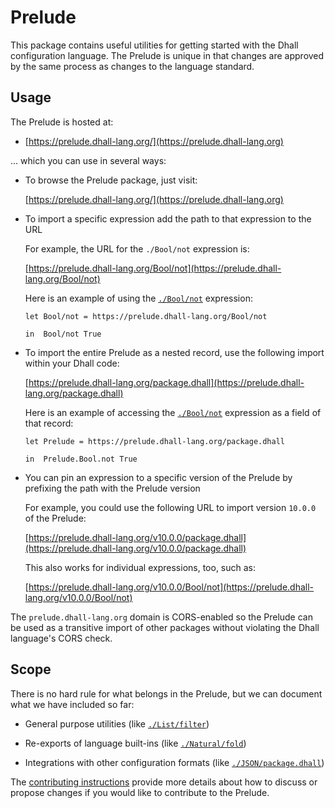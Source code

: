 # Prelude

This package contains useful utilities for getting started with the Dhall
configuration language.  The Prelude is unique in that changes are approved by
the same process as changes to the language standard.

## Usage

The Prelude is hosted at:

* [https://prelude.dhall-lang.org/](https://prelude.dhall-lang.org)

... which you can use in several ways:

* To browse the Prelude package, just visit:

  [https://prelude.dhall-lang.org/](https://prelude.dhall-lang.org)

* To import a specific expression add the path to that expression to the URL

  For example, the URL for the `./Bool/not` expression is:

  [https://prelude.dhall-lang.org/Bool/not](https://prelude.dhall-lang.org/Bool/not)

  Here is an example of using the [`./Bool/not`](./Bool/not)  expression:

  ```dhall
  let Bool/not = https://prelude.dhall-lang.org/Bool/not

  in  Bool/not True
  ```
  
* To import the entire Prelude as a nested record, use the following import
  within your Dhall code:

  [https://prelude.dhall-lang.org/package.dhall](https://prelude.dhall-lang.org/package.dhall)

  Here is an example of accessing the [`./Bool/not`](./Bool/not) expression as a
  field of that record:

  ```dhall
  let Prelude = https://prelude.dhall-lang.org/package.dhall

  in  Prelude.Bool.not True
  ```

* You can pin an expression to a specific version of the Prelude by prefixing the
  path with the Prelude version

  For example, you could use the following URL to import version `10.0.0` of the
  Prelude:

  [https://prelude.dhall-lang.org/v10.0.0/package.dhall](https://prelude.dhall-lang.org/v10.0.0/package.dhall)

  This also works for individual expressions, too, such as:

  [https://prelude.dhall-lang.org/v10.0.0/Bool/not](https://prelude.dhall-lang.org/v10.0.0/Bool/not)

The `prelude.dhall-lang.org` domain is CORS-enabled so the Prelude can be used
as a transitive import of other packages without violating the Dhall language's
CORS check.

## Scope

There is no hard rule for what belongs in the Prelude, but we can document what
we have included so far:

* General purpose utilities (like [`./List/filter`](./List/filter))

* Re-exports of language built-ins (like [`./Natural/fold`](./Natural/fold))

* Integrations with other configuration formats (like [`./JSON/package.dhall`](./JSON/package.dhall))

The [contributing instructions](../.github/CONTRIBUTING.md#how-do-i-change-the-language)
provide more details about how to discuss or propose changes if you would like to contribute to the Prelude.

